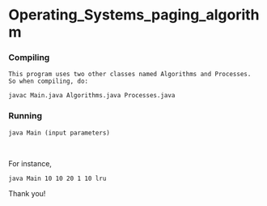 # Operating_Systems_paging_algorithm
### Compiling
```
This program uses two other classes named Algorithms and Processes.
So when compiling, do: 

javac Main.java Algorithms.java Processes.java
```

### Running

```
java Main (input parameters)
```
<br>

For instance, 
```
java Main 10 10 20 1 10 lru    
```
Thank you!
